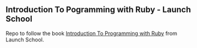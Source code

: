 ## Introduction To Pogramming with Ruby - Launch School

Repo to follow the book [Introduction To Programming with Ruby](https://launchschool.com/books/ruby/read/introduction) from Launch School.
